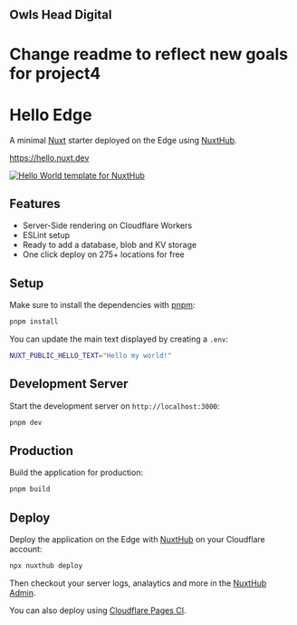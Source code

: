 ## Owls Head Digital
# Change readme to reflect new goals for project4

# Hello Edge

A minimal [Nuxt](https://nuxt.com) starter deployed on the Edge using [NuxtHub](https://hub.nuxt.com).

https://hello.nuxt.dev

<a href="https://hello.nuxt.dev">
<img src="https://github.com/nuxt-hub/hello-edge/assets/904724/99d1bd54-ef7e-4ac9-83ad-0a290f85edcf" alt="Hello World template for NuxtHub" />
</a>

## Features

- Server-Side rendering on Cloudflare Workers
- ESLint setup
- Ready to add a database, blob and KV storage
- One click deploy on 275+ locations for free

## Setup

Make sure to install the dependencies with [pnpm](https://pnpm.io/installation#using-corepack):

```bash
pnpm install
```

You can update the main text displayed by creating a `.env`:

```bash
NUXT_PUBLIC_HELLO_TEXT="Hello my world!"
```

## Development Server

Start the development server on `http://localhost:3000`:

```bash
pnpm dev
```

## Production

Build the application for production:

```bash
pnpm build
```

## Deploy


Deploy the application on the Edge with [NuxtHub](https://hub.nuxt.com) on your Cloudflare account:

```bash
npx nuxthub deploy
```

Then checkout your server logs, analaytics and more in the [NuxtHub Admin](https://admin.hub.nuxt.com).

You can also deploy using [Cloudflare Pages CI](https://hub.nuxt.com/docs/getting-started/deploy#cloudflare-pages-ci).

